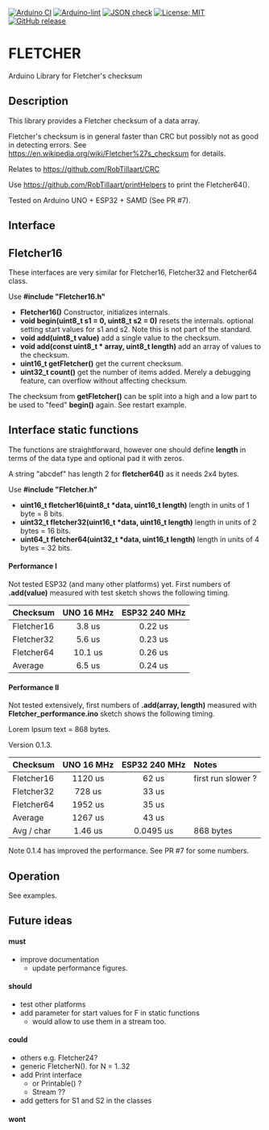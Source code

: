 
[![Arduino CI](https://github.com/RobTillaart/FLETCHER/workflows/Arduino%20CI/badge.svg)](https://github.com/marketplace/actions/arduino_ci)
[![Arduino-lint](https://github.com/RobTillaart/FLETCHER/actions/workflows/arduino-lint.yml/badge.svg)](https://github.com/RobTillaart/FLETCHER/actions/workflows/arduino-lint.yml)
[![JSON check](https://github.com/RobTillaart/FLETCHER/actions/workflows/jsoncheck.yml/badge.svg)](https://github.com/RobTillaart/FLETCHER/actions/workflows/jsoncheck.yml)
[![License: MIT](https://img.shields.io/badge/license-MIT-green.svg)](https://github.com/RobTillaart/FLETCHER/blob/master/LICENSE)
[![GitHub release](https://img.shields.io/github/release/RobTillaart/FLETCHER.svg?maxAge=3600)](https://github.com/RobTillaart/FLETCHER/releases)


# FLETCHER

Arduino Library for Fletcher's checksum


## Description

This library provides a Fletcher checksum of a data array.

Fletcher's checksum is in general faster than CRC but possibly not as 
good in detecting errors.
See https://en.wikipedia.org/wiki/Fletcher%27s_checksum for details.

Relates to https://github.com/RobTillaart/CRC

Use https://github.com/RobTillaart/printHelpers to print the Fletcher64().

Tested on Arduino UNO + ESP32 + SAMD (See PR #7).


## Interface


## Fletcher16

These interfaces are very similar for Fletcher16, Fletcher32 and Fletcher64 class.

Use **\#include "Fletcher16.h"**

- **Fletcher16()** Constructor, initializes internals.
- **void begin(uint8_t s1 = 0, uint8_t s2 = 0)** resets the internals.
optional setting start values for s1 and s2. Note this is not part of the standard.
- **void add(uint8_t value)** add a single value to the checksum.
- **void add(const uint8_t \* array, uint8_t length)** add an array of values to the checksum.
- **uint16_t getFletcher()** get the current checksum.
- **uint32_t count()** get the number of items added. Merely a debugging feature, can overflow without affecting checksum.

The checksum from **getFletcher()** can be split into a high and a low part 
to be used to "feed" **begin()** again. See restart example.


## Interface static functions

The functions are straightforward, however one should define **length**
in terms of the data type and optional pad it with zeros.

A string "abcdef" has length 2 for **fletcher64()** as it needs 2x4 bytes.

Use **\#include "Fletcher.h"**

- **uint16_t fletcher16(uint8_t \*data, uint16_t length)** length in units of 1 byte = 8 bits.
- **uint32_t fletcher32(uint16_t \*data, uint16_t length)** length in units of 2 bytes = 16 bits.
- **uint64_t fletcher64(uint32_t \*data, uint16_t length)** length in units of 4 bytes = 32 bits.


#### Performance I

Not tested ESP32 (and many other platforms) yet.
First numbers of **.add(value)** measured with test sketch shows the following timing.

| Checksum    |  UNO 16 MHz | ESP32 240 MHz |
|:------------|:-----------:|:-------------:|
| Fletcher16  |     3.8 us  |    0.22 us    |
| Fletcher32  |     5.6 us  |    0.23 us    |
| Fletcher64  |    10.1 us  |    0.26 us    |
| Average     |     6.5 us  |    0.24 us    |


#### Performance II

Not tested extensively, first numbers of **.add(array, length)**
measured with **Fletcher_performance.ino** sketch shows the following timing.

Lorem Ipsum text = 868 bytes.

Version 0.1.3. 

| Checksum    |  UNO 16 MHz | ESP32 240 MHz | Notes              |
|:------------|:-----------:|:-------------:|:-------------------|
| Fletcher16  |    1120 us  |     62 us     | first run slower ? |
| Fletcher32  |     728 us  |     33 us     |                    |
| Fletcher64  |    1952 us  |     35 us     |                    |
| Average     |    1267 us  |     43 us     |                    |
| Avg / char  |    1.46 us  |   0.0495 us   | 868 bytes          |


Note 0.1.4 has improved the performance. See PR #7 for some numbers.


## Operation

See examples.


## Future ideas

#### must
- improve documentation
  - update performance figures.

#### should
- test other platforms
- add parameter for start values for F in static functions
  - would allow to use them in a stream too.

#### could
- others e.g. Fletcher24?
- generic FletcherN(). for N = 1..32
- add Print interface
  - or Printable() ?
  - Stream ??
- add getters for S1 and S2 in the classes

#### wont


